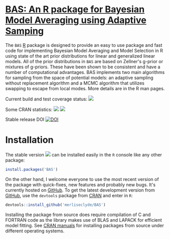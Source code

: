 # [BAS: An R package for Bayesian Model Averaging using Adaptive Samping ](https://github.com/merliseclyde/BAS)

The  `BAS` [R](http://r-project.org) package is designed to
provide an easy to use package and fast code for implementing Bayesian Model
Averaging and Model Selection in R using state of the art prior
distributions for linear and generalized linear models.  All of the
prior distributions in `BAS` are based on Zellner's g-prior or
mixtures of g-priors.  These have been shown to be consistent and have
a number of computational advantages. BAS implements two main
algorithms for sampling from the space of potential models: an
adaptive sampling without replacement algorithm and a MCMC algorithm
that utilizes swapping to escape from local modes.  More details are
in the R man pages.

Current build and test coverage status: [![](https://travis-ci.org/merliseclyde/BAS.png?branch=master)](https://travis-ci.org/merliseclyde/BAS) 

Some CRAN statistics: [![](http://cranlogs.r-pkg.org/badges/BAS)](http://cran.rstudio.com/web/packages/BAS/index.html) [![](http://cranlogs.r-pkg.org/badges/grand-total/BAS)](http://cran.rstudio.com/web/packages/BAS/index.html)

Stable release DOI [![DOI](https://zenodo.org/badge/doi/10.5281/zenodo.59497.svg)](http://dx.doi.org/10.5281/zenodo.59497)

# Installation

The stable version [![](http://www.r-pkg.org/badges/version/BAS)](https://cran.r-project.org/package=BAS) can be installed easily in the `R` console like any other package:

```r
install.packages('BAS')
```

On the other hand, I welcome everyone to use the most recent version
of the package with quick-fixes, new features and probably new
bugs. It's currently hosted on
[GitHub](https://github.com/merliseclyde/VAS). To get the latest
development version from [GitHub](https://github.com/merliseclyde),
use the `devtools` package from
[CRAN](https://cran.r-project.org/package=devtools) and enter in `R`:

```r
devtools::install_github('merliseclyde/BAS')
```

Installing the package from source does require compilation of C and FORTRAN code as the library makes use of BLAS and LAPACK for efficient model fitting.  See [CRAN manuals](https://cran.r-project.org/doc/manuals/r-devel/R-admin.html) for installing packages from source under different operating systems.
